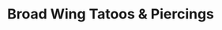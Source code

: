 ---
title: "Broad Wing Tatoos & Piercings"
url: /bowling-green/broad-wing-tatoos-and-piercings/
shop: tattoo
---